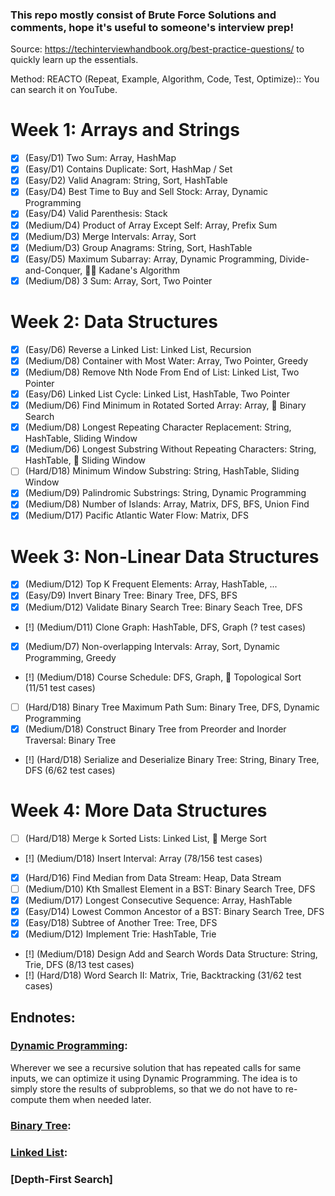 ### This repo mostly consist of Brute Force Solutions and comments, hope it's useful to someone's interview prep!

Source: https://techinterviewhandbook.org/best-practice-questions/ to quickly learn up the essentials.

Method: REACTO (Repeat, Example, Algorithm, Code, Test, Optimize):: You can search it on YouTube.

# Week 1: Arrays and Strings
- [x] (Easy/D1) Two Sum:                                Array, HashMap
- [x] (Easy/D1) Contains Duplicate:                     Sort, HashMap / Set
- [x] (Easy/D2) Valid Anagram:                          String, Sort, HashTable
- [x] (Easy/D4) Best Time to Buy and Sell Stock:        Array, Dynamic Programming
- [x] (Easy/D4) Valid Parenthesis:                      Stack
- [x] (Medium/D4) Product of Array Except Self:         Array, Prefix Sum
- [x] (Medium/D3) Merge Intervals:                      Array, Sort
- [x] (Medium/D3) Group Anagrams:                       String, Sort, HashTable
- [x] (Easy/D5) Maximum Subarray:                       Array, Dynamic Programming, Divide-and-Conquer, 🧙‍♂️ Kadane's Algorithm
- [x] (Medium/D8) 3 Sum:                               Array, Sort, Two Pointer
 
# Week 2: Data Structures
- [x] (Easy/D6) Reverse a Linked List:                   Linked List, Recursion
- [x] (Medium/D8) Container with Most Water:             Array, Two Pointer, Greedy
- [x] (Medium/D8) Remove Nth Node From End of List:      Linked List, Two Pointer
- [x] (Easy/D6) Linked List Cycle:                       Linked List, HashTable, Two Pointer
- [x] (Medium/D6) Find Minimum in Rotated Sorted Array:   Array, 🧙‍ Binary Search
- [x] (Medium/D8) Longest Repeating Character Replacement: String, HashTable, Sliding Window
- [x] (Medium/D6) Longest Substring Without Repeating Characters: String, HashTable, 🧙‍ Sliding Window
- [ ] (Hard/D18) Minimum Window Substring:               String, HashTable, Sliding Window
- [x] (Medium/D9) Palindromic Substrings:                String, Dynamic Programming
- [x] (Medium/D8) Number of Islands: Array, Matrix, DFS, BFS, Union Find
- [x] (Medium/D17) Pacific Atlantic Water Flow:         Matrix, DFS
  
# Week 3: Non-Linear Data Structures
- [x] (Medium/D12) Top K Frequent Elements:              Array, HashTable, ...
- [x] (Easy/D9) Invert Binary Tree:                      Binary Tree, DFS, BFS
- [x] (Medium/D12) Validate Binary Search Tree:          Binary Seach Tree, DFS
- [!] (Medium/D11) Clone Graph:                          HashTable, DFS, Graph (? test cases)
- [x] (Medium/D7) Non-overlapping Intervals:             Array, Sort, Dynamic Programming, Greedy
- [!] (Medium/D18) Course Schedule:                      DFS, Graph, 🧙‍ Topological Sort (11/51 test cases)
- [ ] (Hard/D18) Binary Tree Maximum Path Sum:           Binary Tree, DFS, Dynamic Programming
- [x] (Medium/D18) Construct Binary Tree from Preorder and Inorder Traversal: Binary Tree
- [!] (Hard/D18) Serialize and Deserialize Binary Tree:  String, Binary Tree, DFS (6/62 test cases)

# Week 4: More Data Structures
- [ ] (Hard/D18) Merge k Sorted Lists:                 Linked List, 🧙‍ Merge Sort
- [!] (Medium/D18) Insert Interval:                    Array (78/156 test cases)
- [x] (Hard/D16) Find Median from Data Stream:         Heap, Data Stream
- [ ] (Medium/D10) Kth Smallest Element in a BST:      Binary Search Tree, DFS
- [x] (Medium/D17) Longest Consecutive Sequence:       Array, HashTable
- [x] (Easy/D14) Lowest Common Ancestor of a BST:      Binary Search Tree, DFS
- [x] (Easy/D18) Subtree of Another Tree:              Tree, DFS
- [x] (Medium/D12) Implement Trie:                     HashTable, Trie
- [!] (Medium/D18) Design Add and Search Words Data Structure: String, Trie, DFS (8/13 test cases)
- [!] (Hard/D18) Word Search II:                      Matrix, Trie, Backtracking (31/62 test cases)

## Endnotes:
### [Dynamic Programming](https://www.geeksforgeeks.org/dynamic-programming/):
Wherever we see a recursive solution that has repeated calls for same inputs, we can optimize it using Dynamic Programming. The idea is to simply store the results of subproblems, so that we do not have to re-compute them when needed later.

### [Binary Tree](https://www.geeksforgeeks.org/binary-tree-set-1-introduction/):
### [Linked List](https://www.geeksforgeeks.org/linked-list-set-1-introduction/):
### [Depth-First Search]
